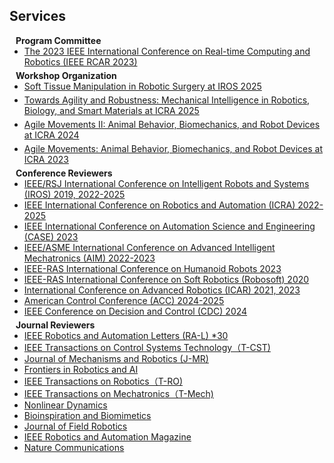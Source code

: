 ## Services

<h4 style="margin:0 10px 0;">Program Committee</h4>

<ul style="margin:0 0 5px;">
  <li><a href="http://www.ieee-rcar.org/"><autocolor></autocolor>The 2023 IEEE International Conference on Real-time Computing and Robotics (IEEE RCAR 2023)</a></li>
</ul>

<h4 style="margin:0 10px 0;">Workshop Organization</h4>

<ul style="margin:0 0 5px;">
  <li><a href="https://sites.google.com/view/iros25-softtissuemanipulation/"><autocolor></autocolor>Soft Tissue Manipulation in Robotic Surgery at IROS 2025</a></li>
</ul>
<ul style="margin:0 0 5px;">
  <li><a href="https://sites.google.com/view/mechanicalintelligence-icra25/"><autocolor></autocolor>Towards Agility and Robustness: Mechanical Intelligence in Robotics, Biology, and Smart Materials at ICRA 2025</a></li>
</ul>
<ul style="margin:0 0 5px;">
  <li><a href="https://sites.google.com/view/agilemovementsii"><autocolor></autocolor>Agile Movements II: Animal Behavior, Biomechanics, and Robot Devices at ICRA 2024</a></li>
</ul>
<ul style="margin:0 0 5px;">
  <li><a href="https://sites.google.com/view/agilemovement-2023icra"><autocolor></autocolor>Agile Movements: Animal Behavior, Biomechanics, and Robot Devices at ICRA 2023</a></li>
</ul> 

<h4 style="margin:0 10px 0;">Conference Reviewers</h4>

<ul style="margin:0 0 5px;">
  <li><a href=""><autocolor> IEEE/RSJ International Conference on Intelligent Robots and Systems (IROS) 2019, 2022-2025</autocolor></a></li>
  <li><a href=""><autocolor> IEEE International Conference on Robotics and Automation (ICRA) 2022-2025</autocolor></a></li>
  <li><a href=""><autocolor> IEEE International Conference on Automation Science and Engineering (CASE) 2023</autocolor></a></li>
  <li><a href=""><autocolor> IEEE/ASME International Conference on Advanced Intelligent Mechatronics (AIM) 2022-2023</autocolor></a></li>
  <li><a href=""><autocolor> IEEE-RAS International Conference on Humanoid Robots 2023</autocolor></a></li>
  <li><a href=""><autocolor> IEEE-RAS International Conference on Soft Robotics (Robosoft) 2020</autocolor></a></li>
  <li><a href=""><autocolor> International Conference on Advanced Robotics (ICAR) 2021, 2023</autocolor></a></li>
  <li><a href=""><autocolor> American Control Conference (ACC) 2024-2025</autocolor></a></li>
  <li><a href=""><autocolor> IEEE Conference on Decision and Control (CDC) 2024</autocolor></a></li>
</ul>

<h4 style="margin:0 10px 0;">Journal Reviewers</h4>

<ul style="margin:0 0 20px;">
  <li><a href=""><autocolor>IEEE Robotics and Automation Letters (RA-L) *30</autocolor></a></li>
  <li><a href=""><autocolor>IEEE Transactions on Control Systems Technology（T-CST) </autocolor></a></li>
  <li><a href=""><autocolor>Journal of Mechanisms and Robotics (J-MR) </autocolor></a></li>
  <li><a href=""><autocolor>Frontiers in Robotics and AI </autocolor></a></li>
  <li><a href=""><autocolor>IEEE Transactions on Robotics（T-RO) </autocolor></a></li>
  <li><a href=""><autocolor>IEEE Transactions on Mechatronics（T-Mech) </autocolor></a></li>
  <li><a href=""><autocolor>Nonlinear Dynamics </autocolor></a></li>
  <li><a href=""><autocolor>Bioinspiration and Biomimetics </autocolor></a></li>
  <li><a href=""><autocolor>Journal of Field Robotics </autocolor></a></li>
  <li><a href=""><autocolor>IEEE Robotics and Automation Magazine </autocolor></a></li>
  <li><a href=""><autocolor>Nature Communications </autocolor></a></li>
</ul>
